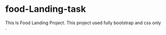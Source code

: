 # food-Landing-task
 This Is Food Landing Project.
 This project used fully bootstrap and css only .
